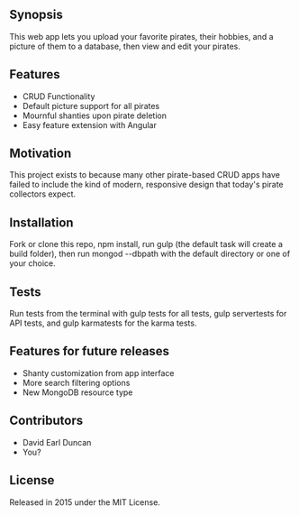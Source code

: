 ## Synopsis

This web app lets you upload your favorite pirates, their hobbies, and a picture of them to a database, then view and edit your pirates.

## Features

* CRUD Functionality
* Default picture support for all pirates
* Mournful shanties upon pirate deletion
* Easy feature extension with Angular

## Motivation

This project exists to because many other pirate-based CRUD apps have failed to include the kind of modern, responsive design that today's pirate collectors expect.

## Installation

Fork or clone this repo, npm install, run gulp (the default task will create a build folder), then run mongod --dbpath with the default directory or one of your choice.

## Tests

Run tests from the terminal with gulp tests for all tests, gulp servertests for API tests, and gulp karmatests for the karma tests.

## Features for future releases

* Shanty customization from app interface
* More search filtering options
* New MongoDB resource type 

## Contributors

* David Earl Duncan
* You?

## License
Released in 2015 under the MIT License.
